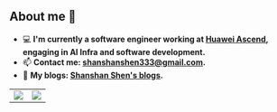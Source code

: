 ## About me 👋

- 💻 **I'm currently a software engineer working at [<u>Huawei Ascend</u>](https://www.hiascend.com/), engaging in AI Infra and software development.**
- 📫 **Contact me: [<u>shanshanshen333@gmail.com</u>](shanshanshen333@gmail.com).**
- 🌱 **My blogs: [<u>Shanshan Shen's blogs</u>](https://shen-shanshan.github.io/).**

<!--
### Languages & Tools

![Python](https://img.shields.io/badge/-Python-333333?style=flat-square&logo=Python)
![C++](https://img.shields.io/badge/-C++-333333?style=flat-square&logo=cplusplus)
![PyTorch](https://img.shields.io/badge/-PyTorch-333333?style=flat-square&logo=PyTorch)
![SpringBoot](https://img.shields.io/badge/-SpringBoot-333333?style=flat-square&logo=springboot)
![MySQL](https://img.shields.io/badge/-MySQL-333333?style=flat-square&logo=mysql)
![PostgreSQL](https://img.shields.io/badge/-PostgreSQL-333333?style=flat-square&logo=postgresql)
![Oracle](https://img.shields.io/badge/-Oracle-333333?style=flat-square&logo=oracle)
![Linux](https://img.shields.io/badge/-Linux-333333?style=flat&logo=Linux&logoColor=FCC624)
![Git](https://img.shields.io/badge/-Git-333333?style=flat-square&logo=git)
![GitHub](https://img.shields.io/badge/-GitHub-333333?style=flat-square&logo=github)
![Markdown](https://img.shields.io/badge/-Markdown-333333?style=flat&logo=markdown)

![Github Stats](https://github-readme-stats.vercel.app/api?username=shen-shanshan&count_private=true&show_icons=true&include_all_commits=true)
-->

<table>
  <tr>
    <td>
        <img src="https://github-readme-stats.vercel.app/api?username=shen-shanshan&count_private=true&show_icons=true&theme=transparent&hide_border=true" />
    </td>
    <td>
        <img src="https://github-readme-stats.vercel.app/api/top-langs/?username=shen-shanshan&layout=compact&theme=transparent&hide_border=true&size_weight=0.5&count_weight=0.5&exclude_repo=xformers-prebuild-wheels,shen-shanshan.github.io" />
    </td>
  </tr>
  <!-- <td colspan=2>
        <img src="https://github-profile-trophy.vercel.app/?username=shen-shanshan&title=-Followers&theme=algolia&no-bg=true&no-frame=true" />
  </td> -->
</table>
